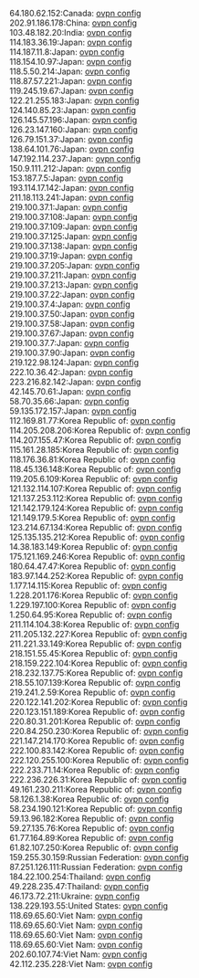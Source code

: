 64.180.62.152:Canada: [ovpn config](vpn/64_180_62_152.ovpn)  
202.91.186.178:China: [ovpn config](vpn/202_91_186_178.ovpn)  
103.48.182.20:India: [ovpn config](vpn/103_48_182_20.ovpn)  
114.183.36.19:Japan: [ovpn config](vpn/114_183_36_19.ovpn)  
114.187.11.8:Japan: [ovpn config](vpn/114_187_11_8.ovpn)  
118.154.10.97:Japan: [ovpn config](vpn/118_154_10_97.ovpn)  
118.5.50.214:Japan: [ovpn config](vpn/118_5_50_214.ovpn)  
118.87.57.221:Japan: [ovpn config](vpn/118_87_57_221.ovpn)  
119.245.19.67:Japan: [ovpn config](vpn/119_245_19_67.ovpn)  
122.21.255.183:Japan: [ovpn config](vpn/122_21_255_183.ovpn)  
124.140.85.23:Japan: [ovpn config](vpn/124_140_85_23.ovpn)  
126.145.57.196:Japan: [ovpn config](vpn/126_145_57_196.ovpn)  
126.23.147.160:Japan: [ovpn config](vpn/126_23_147_160.ovpn)  
126.79.151.37:Japan: [ovpn config](vpn/126_79_151_37.ovpn)  
138.64.101.76:Japan: [ovpn config](vpn/138_64_101_76.ovpn)  
147.192.114.237:Japan: [ovpn config](vpn/147_192_114_237.ovpn)  
150.9.111.212:Japan: [ovpn config](vpn/150_9_111_212.ovpn)  
153.187.7.5:Japan: [ovpn config](vpn/153_187_7_5.ovpn)  
193.114.17.142:Japan: [ovpn config](vpn/193_114_17_142.ovpn)  
211.18.113.241:Japan: [ovpn config](vpn/211_18_113_241.ovpn)  
219.100.37.1:Japan: [ovpn config](vpn/219_100_37_1.ovpn)  
219.100.37.108:Japan: [ovpn config](vpn/219_100_37_108.ovpn)  
219.100.37.109:Japan: [ovpn config](vpn/219_100_37_109.ovpn)  
219.100.37.125:Japan: [ovpn config](vpn/219_100_37_125.ovpn)  
219.100.37.138:Japan: [ovpn config](vpn/219_100_37_138.ovpn)  
219.100.37.19:Japan: [ovpn config](vpn/219_100_37_19.ovpn)  
219.100.37.205:Japan: [ovpn config](vpn/219_100_37_205.ovpn)  
219.100.37.211:Japan: [ovpn config](vpn/219_100_37_211.ovpn)  
219.100.37.213:Japan: [ovpn config](vpn/219_100_37_213.ovpn)  
219.100.37.22:Japan: [ovpn config](vpn/219_100_37_22.ovpn)  
219.100.37.4:Japan: [ovpn config](vpn/219_100_37_4.ovpn)  
219.100.37.50:Japan: [ovpn config](vpn/219_100_37_50.ovpn)  
219.100.37.58:Japan: [ovpn config](vpn/219_100_37_58.ovpn)  
219.100.37.67:Japan: [ovpn config](vpn/219_100_37_67.ovpn)  
219.100.37.7:Japan: [ovpn config](vpn/219_100_37_7.ovpn)  
219.100.37.90:Japan: [ovpn config](vpn/219_100_37_90.ovpn)  
219.122.98.124:Japan: [ovpn config](vpn/219_122_98_124.ovpn)  
222.10.36.42:Japan: [ovpn config](vpn/222_10_36_42.ovpn)  
223.216.82.142:Japan: [ovpn config](vpn/223_216_82_142.ovpn)  
42.145.70.61:Japan: [ovpn config](vpn/42_145_70_61.ovpn)  
58.70.35.66:Japan: [ovpn config](vpn/58_70_35_66.ovpn)  
59.135.172.157:Japan: [ovpn config](vpn/59_135_172_157.ovpn)  
112.169.81.77:Korea Republic of: [ovpn config](vpn/112_169_81_77.ovpn)  
114.205.208.206:Korea Republic of: [ovpn config](vpn/114_205_208_206.ovpn)  
114.207.155.47:Korea Republic of: [ovpn config](vpn/114_207_155_47.ovpn)  
115.161.28.185:Korea Republic of: [ovpn config](vpn/115_161_28_185.ovpn)  
118.176.36.81:Korea Republic of: [ovpn config](vpn/118_176_36_81.ovpn)  
118.45.136.148:Korea Republic of: [ovpn config](vpn/118_45_136_148.ovpn)  
119.205.6.109:Korea Republic of: [ovpn config](vpn/119_205_6_109.ovpn)  
121.132.114.107:Korea Republic of: [ovpn config](vpn/121_132_114_107.ovpn)  
121.137.253.112:Korea Republic of: [ovpn config](vpn/121_137_253_112.ovpn)  
121.142.179.124:Korea Republic of: [ovpn config](vpn/121_142_179_124.ovpn)  
121.149.179.5:Korea Republic of: [ovpn config](vpn/121_149_179_5.ovpn)  
123.214.67.134:Korea Republic of: [ovpn config](vpn/123_214_67_134.ovpn)  
125.135.135.212:Korea Republic of: [ovpn config](vpn/125_135_135_212.ovpn)  
14.38.183.149:Korea Republic of: [ovpn config](vpn/14_38_183_149.ovpn)  
175.121.169.246:Korea Republic of: [ovpn config](vpn/175_121_169_246.ovpn)  
180.64.47.47:Korea Republic of: [ovpn config](vpn/180_64_47_47.ovpn)  
183.97.144.252:Korea Republic of: [ovpn config](vpn/183_97_144_252.ovpn)  
1.177.14.115:Korea Republic of: [ovpn config](vpn/1_177_14_115.ovpn)  
1.228.201.176:Korea Republic of: [ovpn config](vpn/1_228_201_176.ovpn)  
1.229.197.100:Korea Republic of: [ovpn config](vpn/1_229_197_100.ovpn)  
1.250.64.95:Korea Republic of: [ovpn config](vpn/1_250_64_95.ovpn)  
211.114.104.38:Korea Republic of: [ovpn config](vpn/211_114_104_38.ovpn)  
211.205.132.227:Korea Republic of: [ovpn config](vpn/211_205_132_227.ovpn)  
211.221.33.149:Korea Republic of: [ovpn config](vpn/211_221_33_149.ovpn)  
218.151.55.45:Korea Republic of: [ovpn config](vpn/218_151_55_45.ovpn)  
218.159.222.104:Korea Republic of: [ovpn config](vpn/218_159_222_104.ovpn)  
218.232.137.75:Korea Republic of: [ovpn config](vpn/218_232_137_75.ovpn)  
218.55.107.139:Korea Republic of: [ovpn config](vpn/218_55_107_139.ovpn)  
219.241.2.59:Korea Republic of: [ovpn config](vpn/219_241_2_59.ovpn)  
220.122.141.202:Korea Republic of: [ovpn config](vpn/220_122_141_202.ovpn)  
220.123.151.189:Korea Republic of: [ovpn config](vpn/220_123_151_189.ovpn)  
220.80.31.201:Korea Republic of: [ovpn config](vpn/220_80_31_201.ovpn)  
220.84.250.230:Korea Republic of: [ovpn config](vpn/220_84_250_230.ovpn)  
221.147.214.170:Korea Republic of: [ovpn config](vpn/221_147_214_170.ovpn)  
222.100.83.142:Korea Republic of: [ovpn config](vpn/222_100_83_142.ovpn)  
222.120.255.100:Korea Republic of: [ovpn config](vpn/222_120_255_100.ovpn)  
222.233.71.14:Korea Republic of: [ovpn config](vpn/222_233_71_14.ovpn)  
222.236.226.31:Korea Republic of: [ovpn config](vpn/222_236_226_31.ovpn)  
49.161.230.211:Korea Republic of: [ovpn config](vpn/49_161_230_211.ovpn)  
58.126.1.38:Korea Republic of: [ovpn config](vpn/58_126_1_38.ovpn)  
58.234.190.121:Korea Republic of: [ovpn config](vpn/58_234_190_121.ovpn)  
59.13.96.182:Korea Republic of: [ovpn config](vpn/59_13_96_182.ovpn)  
59.27.135.76:Korea Republic of: [ovpn config](vpn/59_27_135_76.ovpn)  
61.77.164.89:Korea Republic of: [ovpn config](vpn/61_77_164_89.ovpn)  
61.82.107.250:Korea Republic of: [ovpn config](vpn/61_82_107_250.ovpn)  
159.255.30.159:Russian Federation: [ovpn config](vpn/159_255_30_159.ovpn)  
87.251.126.111:Russian Federation: [ovpn config](vpn/87_251_126_111.ovpn)  
184.22.100.254:Thailand: [ovpn config](vpn/184_22_100_254.ovpn)  
49.228.235.47:Thailand: [ovpn config](vpn/49_228_235_47.ovpn)  
46.173.72.211:Ukraine: [ovpn config](vpn/46_173_72_211.ovpn)  
138.229.193.55:United States: [ovpn config](vpn/138_229_193_55.ovpn)  
118.69.65.60:Viet Nam: [ovpn config](vpn/118_69_65_60.ovpn)  
118.69.65.60:Viet Nam: [ovpn config](vpn/118_69_65_60.ovpn)  
118.69.65.60:Viet Nam: [ovpn config](vpn/118_69_65_60.ovpn)  
118.69.65.60:Viet Nam: [ovpn config](vpn/118_69_65_60.ovpn)  
202.60.107.74:Viet Nam: [ovpn config](vpn/202_60_107_74.ovpn)  
42.112.235.228:Viet Nam: [ovpn config](vpn/42_112_235_228.ovpn)  
